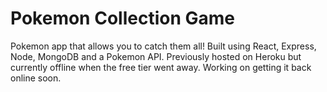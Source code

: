 # Pokemon Collection Game

Pokemon app that allows you to catch them all! Built using React, Express, Node, MongoDB and a Pokemon API. Previously hosted on Heroku but currently offline when the free tier went away. Working on getting it back online soon.

